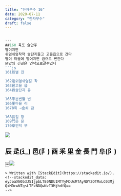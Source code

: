 ```yaml
---
title: "한자부수 16"
date: 2020-07-11
category: "한자부수"
draft: false
---
```


```js

---
##160 육포 술안주
별이지면
쉬엄쉬엄착착 술단지들고 고을읍으로 간다
별이 마을에 떨어지면 금으로 변한다
문앞의 긴길은 언덕으로갈수있다
```js
161辰별 진

162辵쉬엄쉬엄갈 착
163邑고을 읍
164酉술단지 유

165釆분변할 변
166里마을 리
1678획 →金쇠 금

168長길 장
169門문 문
170阜언덕 부
```
![](https://i.ibb.co/F4RCvqP/2020-07-11-2-49-26.png)
## 辰 辵(辶) 邑(阝) 酉 釆 里 金 長 門 阜(阝)

￼![](https://i.ibb.co/1zH5t8Z/160.png)
```
> Written with [StackEdit](https://stackedit.io/).
<!--stackedit_data:
eyJoaXN0b3J5IjpbLTE0NDU1MTYyMDUsMTAyNDY2OTMxLC03Mj
QxMDcwNTgsLTEzNDQwNzI3MjhdfQ==
-->